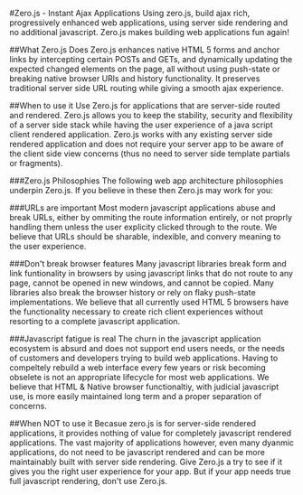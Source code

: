 #Zero.js - Instant Ajax Applications
Using zero.js, build ajax rich, progressively enhanced web applications, using server side rendering and no additional javascript. Zero.js makes building web applications fun again!

##What Zero.js Does
Zero.js enhances native HTML 5 forms and anchor links by intercepting certain POSTs and GETs, and dynamically updating the expected changed elements on the page, all without using push-state or breaking native browser URls and history functionality. It preserves traditional server side URL routing while giving a smooth ajax experience.

##When to use it
Use Zero.js for applications that are server-side routed and rendered. Zero.js allows you to keep the stability, security and flexibility of a server side stack while having the user experience of a java script client rendered application. Zero.js works with any existing server side rendered application and does not require your server app to be aware of the client side view concerns (thus no need to server side template partials or fragments).

###Zero.js Philosophies
The following web app architecture philosophies underpin Zero.js. If you believe in these then Zero.js may work for you:

###URLs are important
Most modern javascript applications abuse and break URLs, either by ommiting the route information entirely, or not proprly handling them unless the user explicity clicked through to the route. We believe that URLs should be sharable, indexible, and convery meaning to the user experience.

###Don't break browser features
Many javascript libraries break form and link funtionality in browsers by using javascript links that do not route to any page, cannot be opened in new windows, and cannot be copied. Many libraries also break the browser history or rely on flaky push-state implementations. We believe that all currently used HTML 5 browsers have the functionality necessary to create rich client experiences without resorting to a complete javascript application.

###Javascript fatigue is real
The churn in the javascript application ecosystem is absurd and does not support end users needs, or the needs of customers and developers trying to build web applications. Having to compeltely rebuild a web interface every few years or risk becoming obselete is not an appropriate lifecycle for most web applications. We believe that HTML & Native browser functionaltiy, with judicial javascript use, is more easily maintained long term and a proper separation of concerns.

##When NOT to use it
Becasue zero.js is for server-side rendered applications, it provides nothing of value for completely javascript rendered applications. The vast majority of applications however, even many dyanmic applications, do not need to be javascript rendered and can be more maintainably built with server side rendering. Give Zero.js a try to see if it gives you the right user experience for your app. But if your app needs true full javascript rendering, don't use Zero.js.




